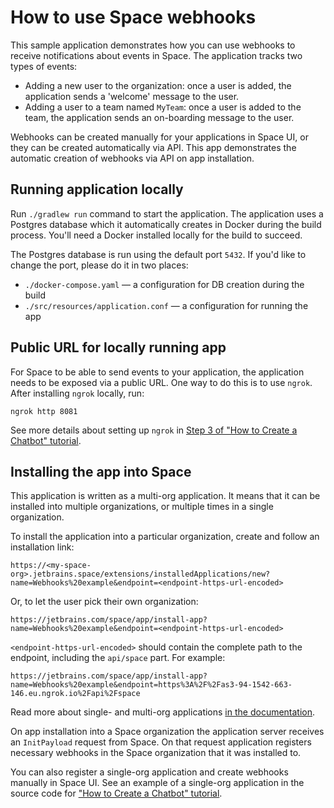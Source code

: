 # How to use Space webhooks

This sample application demonstrates how you can use webhooks to receive notifications
about events in Space. The application tracks two types of events:

* Adding a new user to the organization: once a user is added, the application sends a 'welcome' message to the user.
* Adding a user to a team named `MyTeam`: once a user is added to the team, the application sends an on-boarding message
  to the user.

Webhooks can be created manually for your applications in Space UI, or they can be created automatically via API. This
app demonstrates the automatic creation of webhooks via API on app installation.

## Running application locally

Run `./gradlew run` command to start the application. The application uses a Postgres database which it automatically
creates in Docker during the build process. You'll need a Docker installed locally for the build to succeed.

The Postgres database is run using the default port `5432`. If you'd like to change the port, please do it in two places:

- `./docker-compose.yaml` — a configuration for DB creation during the build
- `./src/resources/application.conf` — a configuration for running the app

## Public URL for locally running app

For Space to be able to send events to your application, the application needs to be exposed via a public URL. One way
to do this is to use `ngrok`. After installing `ngrok` locally, run:

```shell
ngrok http 8081
```

See more details about setting up `ngrok`
in [Step 3 of "How to Create a Chatbot" tutorial](https://www.jetbrains.com/help/space/get-started-create-a-chatbot.html#step-3-start-tunneling-service).

## Installing the app into Space

This application is written as a multi-org application. It means that it can be installed into multiple organizations,
or multiple times in a single organization.

To install the application into a particular organization, create and follow an installation link:

```
https://<my-space-org>.jetbrains.space/extensions/installedApplications/new?name=Webhooks%20example&endpoint=<endpoint-https-url-encoded>
```

Or, to let the user pick their own organization:

```
https://jetbrains.com/space/app/install-app?name=Webhooks%20example&endpoint=<endpoint-https-url-encoded>
```

`<endpoint-https-url-encoded>` should contain the complete path to the endpoint, including the `api/space` part. For
example:

```
https://jetbrains.com/space/app/install-app?name=Webhooks%20example&endpoint=https%3A%2F%2Fas3-94-1542-663-146.eu.ngrok.io%2Fapi%2Fspace
```

Read more about single- and multi-org
applications [in the documentation](https://www.jetbrains.com/help/space/distribute-your-application.html).

On app installation into a Space organization the application server receives an `InitPayload` request from Space.
On that request application registers necessary webhooks in the Space organization that it was installed to.

You can also register a single-org application and create webhooks manually in Space UI. See an example of a single-org
application in the source code
for ["How to Create a Chatbot" tutorial](https://www.jetbrains.com/help/space/get-started-create-a-chatbot.html).
